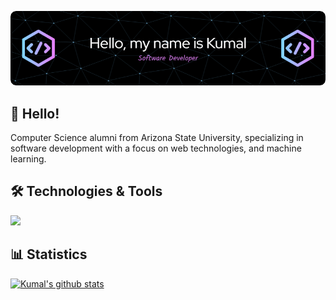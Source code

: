 [![Header](banner.png "Header")](https://github.com/kumalpatel)

## 👋 Hello!

Computer Science alumni from Arizona State University, specializing in software development with a focus on web technologies, and machine learning.

## 🛠️ Technologies & Tools

![](https://skillicons.dev/icons?i=javascript,typescript,html,css,nodejs,python,tailwindcss,react,nextjs,expressjs,aws,mongodb,prisma,git,docker)

## 📊 Statistics

[![Kumal's github stats](https://github-readme-stats.vercel.app/api?username=kumalpatel&theme=dark&count_private=true&show_icons=true)](https://github.com/anuraghazra/github-readme-stats)
